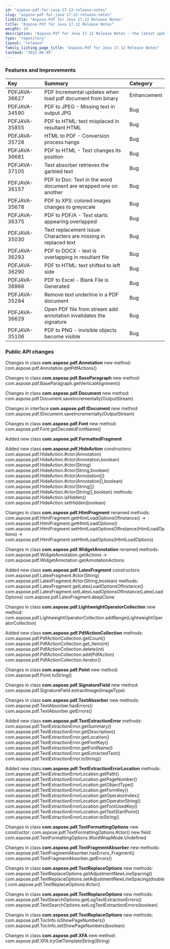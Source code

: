 ```yaml
---
id: "aspose-pdf-for-java-17-12-release-notes"
slug: "aspose-pdf-for-java-17-12-release-notes"
linktitle: "Aspose.Pdf for Java 17.12 Release Notes"
title: "Aspose.Pdf for Java 17.12 Release Notes"
weight: 10
description: "Aspose.Pdf for Java 17.12 Release Notes – the latest updates and fixes."
type: "repository"
layout: "release"
family_listing_page_title: "Aspose.Pdf for Java 17.12 Release Notes"
lastmod: "2021-06-05"
---
```


### **Features and Improvements**

|**Key**|**Summary**|**Category**|
| :- | :- | :- |
|PDFJAVA-36627|PDF Incremental updates when load pdf document from binary|Enhancement|
|PDFJAVA-34590|PDF to JPEG - Missing text in output JPG|Bug|
|PDFJAVA-35855|PDF to HTML: text misplaced in resultant HTML|Bug|
|PDFJAVA-35728|HTML to PDF - Conversion process hangs|Bug|
|PDFJAVA-36681|PDF to HTML - Text changes its position|Bug|
|PDFJAVA-37105|Text absorber retrieves the garbled text|Bug|
|PDFJAVA-36157|PDF to Doc: Text in the word document are wrapped one on another|Bug|
|PDFJAVA-35678|PDF to XPS: colored images changes to greyscale|Bug|
|PDFJAVA-36375|PDF to PDF/A - Text starts appearing overlapped|Bug|
|PDFJAVA-35030|Text replacement issue: Characters are missing in replaced text|Bug|
|PDFJAVA-36293|PDF to DOCX - text is overlapping in resultant file|Bug|
|PDFJAVA-36290|PDF to HTML: text shifted to left side|Bug|
|PDFJAVA-36966|PDF to Excel - Blank File is Generated|Bug|
|PDFJAVA-35284|Remove text underline in a PDF document|Bug|
|PDFJAVA-36629|Open PDF file from stream add annotation invalidates the signature|Bug|
|PDFJAVA-35106|PDF to PNG - invisible objects become visible|Bug|
### **Public API changes**
Changes in class **com.aspose.pdf.Annotation**
new method:
com.aspose.pdf.Annotation.getPdfActions()

Changes in class **com.aspose.pdf.BaseParagraph**
new method:
com.aspose.pdf.BaseParagraph.getVerticalAlignment()

Changes in class **com.aspose.pdf.Document**
new method:
com.aspose.pdf.Document.saveIncrementally(OutputStream)

Changes in interface **com.aspose.pdf.IDocument**
new method:
com.aspose.pdf.IDocument.saveIncrementally(OutputStream)

Changes in class **com.aspose.pdf.Font**
new method:
com.aspose.pdf.Font.getDecodedFontName()

Added new class **com.aspose.pdf.FormattedFragment**

Added new class **com.aspose.pdf.HideAction**
constructors:
com.aspose.pdf.HideAction.#ctor(Annotation)
com.aspose.pdf.HideAction.#ctor(Annotation,boolean)
com.aspose.pdf.HideAction.#ctor(String)
com.aspose.pdf.HideAction.#ctor(String,boolean)
com.aspose.pdf.HideAction.#ctor(Annotation[])
com.aspose.pdf.HideAction.#ctor(Annotation[],boolean)
com.aspose.pdf.HideAction.#ctor(String[])
com.aspose.pdf.HideAction.#ctor(String[],boolean)
methods:
com.aspose.pdf.HideAction.isHidden()
com.aspose.pdf.HideAction.setHidden(boolean)

Changes in class **com.aspose.pdf.HtmlFragment**
renamed methods:
com.aspose.pdf.HtmlFragment.getHtmlLoadOptionsOfInstance() -> com.aspose.pdf.HtmlFragment.getHtmlLoadOptions()
com.aspose.pdf.HtmlFragment.setHtmlLoadOptionsOfInstance(HtmlLoadOptions) -> com.aspose.pdf.HtmlFragment.setHtmlLoadOptions(HtmlLoadOptions)

Changes in class **com.aspose.pdf.WidgetAnnotation**
renamed methods:
com.aspose.pdf.WidgetAnnotation.getActions -> com.aspose.pdf.WidgetAnnotation.getAnnotationActions

Added new class **com.aspose.pdf.LatexFragment**
constructors:
com.aspose.pdf.LatexFragment.#ctor(String)
com.aspose.pdf.LatexFragment.#ctor(String,boolean)
methods:
com.aspose.pdf.LatexFragment.getLatexLoadOptionsOfInstance()
com.aspose.pdf.LatexFragment.setLatexLoadOptionsOfInstance(LatexLoadOptions)
com.aspose.pdf.LatexFragment.deepClone

Changes in class **com.aspose.pdf.LightweightOperatorCollection**
new method:
com.aspose.pdf.LightweightOperatorCollection.addRange(LightweightOperatorCollection)

Added new class **com.aspose.pdf.PdfActionCollection**
methods:
com.aspose.pdf.PdfActionCollection.getCount()
com.aspose.pdf.PdfActionCollection.get_Item(int)
com.aspose.pdf.PdfActionCollection.delete(int)
com.aspose.pdf.PdfActionCollection.add(PdfAction)
com.aspose.pdf.PdfActionCollection.iterator()

Changes in class **com.aspose.pdf.Point**
new method:
com.aspose.pdf.Point.toString()

Changes in class **com.aspose.pdf.SignatureField**
new method:
com.aspose.pdf.SignatureField.extractImage(ImageType)

Changes in class **com.aspose.pdf.TextAbsorber**
new methods:
com.aspose.pdf.TextAbsorber.hasErrors()
com.aspose.pdf.TextAbsorber.getErrors()

Added new class **com.aspose.pdf.TextExtractionError**
methods:
com.aspose.pdf.TextExtractionError.getSummary()
com.aspose.pdf.TextExtractionError.getDescription()
com.aspose.pdf.TextExtractionError.getLocation()
com.aspose.pdf.TextExtractionError.getFontKey()
com.aspose.pdf.TextExtractionError.getFontName()
com.aspose.pdf.TextExtractionError.getExtractedText()
com.aspose.pdf.TextExtractionError.toString()

Added new class **com.aspose.pdf.TextExtractionErrorLocation**
methods:
com.aspose.pdf.TextExtractionErrorLocation.getPath()
com.aspose.pdf.TextExtractionErrorLocation.getPageNumber()
com.aspose.pdf.TextExtractionErrorLocation.getObjectType()
com.aspose.pdf.TextExtractionErrorLocation.getFormKey()
com.aspose.pdf.TextExtractionErrorLocation.getOperatorIndex()
com.aspose.pdf.TextExtractionErrorLocation.getOperatorString()
com.aspose.pdf.TextExtractionErrorLocation.getFontUsedKey()
com.aspose.pdf.TextExtractionErrorLocation.getTextStartPoint()
com.aspose.pdf.TextExtractionErrorLocation.toString()

Changes in class **com.aspose.pdf.TextFormattingOptions**
new constructor:
com.aspose.pdf.TextFormattingOptions.#ctor()
new field:
com.aspose.pdf.TextFormattingOptions.WordWrapMode.Undefined

Changes in class **com.aspose.pdf.TextFragmentAbsorber**
new methods:
com.aspose.pdf.TextFragmentAbsorber.hasErrors_Fragment()
com.aspose.pdf.TextFragmentAbsorber.getErrors()

Changes in class **com.aspose.pdf.TextReplaceOptions**
new methods:
com.aspose.pdf.TextReplaceOptions.getAdjustmentNewLineSpacing()
com.aspose.pdf.TextReplaceOptions.setAdjustmentNewLineSpacing(double)
com.aspose.pdf.TextReplaceOptions.#ctor()

Changes in class **com.aspose.pdf.TextReplaceOptions**
new methods:
com.aspose.pdf.TextSearchOptions.getLogTextExtractionErrors()
com.aspose.pdf.TextSearchOptions.setLogTextExtractionErrors(boolean)

Changes in class **com.aspose.pdf.TextReplaceOptions**
new methods:
com.aspose.pdf.TocInfo.isShowPageNumbers()
com.aspose.pdf.TocInfo.setShowPageNumbers(boolean)

Changes in class **com.aspose.pdf.XFA**
new method:
com.aspose.pdf.XFA.tryGetTemplateString(String)
